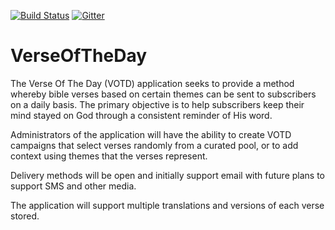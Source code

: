 [![Build Status](https://travis-ci.org/crafton/VerseOfTheDay.svg?branch=development)](https://travis-ci.org/crafton/VerseOfTheDay)
[![Gitter](https://badges.gitter.im/crafton/VerseOfTheDay.svg)](https://gitter.im/crafton/VerseOfTheDay?utm_source=badge&utm_medium=badge&utm_campaign=pr-badge&utm_content=badge)

# VerseOfTheDay

The Verse Of The Day (VOTD) application seeks to provide a method whereby bible verses based on certain themes can be sent to subscribers on a daily basis. The primary objective is to help subscribers keep their mind stayed on God through a consistent reminder of His word.

Administrators of the application will have the ability to create VOTD campaigns that select verses randomly from a curated pool, or to add context using themes that the verses represent.

Delivery methods will be open and initially support email with future plans to support SMS and other media.

The application will support multiple translations and versions of each verse stored.
